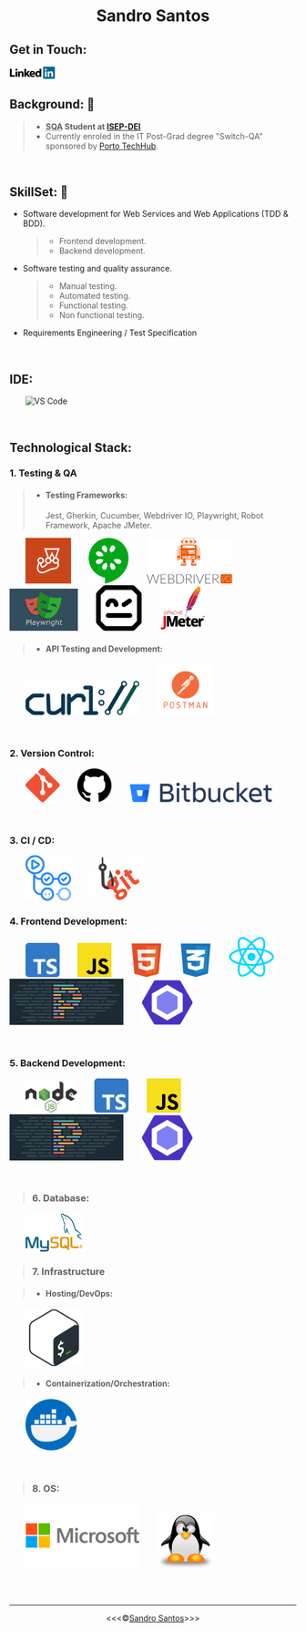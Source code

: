 <!--![Code](/img/png/code-soft-dev.png)-->
<h1 align="center">Sandro Santos</h1>

## Get in Touch:

<a href="https://www.linkedin.com/in/sandro-santos-a9768719/" ><img src="./img/linkedin.png" alt="LinkedIn" title="LinkedIn" width="80px"></a>

## Background: 📖

> - **<abbr title="Software Quality Assurance">SQA</abbr> Student at <a href="https://www.isep.ipp.pt/Department/Department/14">ISEP-DEI</a>**
> - Currently enroled in the IT Post-Grad degree "Switch-QA" sponsored by <a href="https://portotechhub.com/">Porto TechHub</a>.

<br>

## SkillSet: 🚀

- Software development for Web Services and Web Applications (TDD & BDD).
  > - Frontend development.
  > - Backend development.
- Software testing and quality assurance.
  > - Manual testing.
  > - Automated testing.
  > - Functional testing.
  > - Non functional testing.
- Requirements Engineering / Test Specification

<br>

## IDE:

&nbsp;&nbsp;&nbsp;&nbsp;&nbsp;&nbsp;&nbsp;<img src="https://upload.wikimedia.org/wikipedia/commons/thumb/9/9a/Visual_Studio_Code_1.35_icon.svg/2048px-Visual_Studio_Code_1.35_icon.svg.png" alt="VS Code" title="VS Code" width="60px">

<br>

## Technological Stack:

### 1. Testing & QA

> - #### Testing Frameworks:
>   Jest, Gherkin, Cucumber, Webdriver IO, Playwright, Robot Framework, Apache JMeter.

&nbsp;&nbsp;&nbsp;&nbsp;&nbsp;&nbsp;&nbsp;<img src="./img/Jest.webp" alt="Jest" title="Jest" width="80px">
&nbsp;&nbsp;&nbsp;&nbsp;&nbsp;&nbsp;&nbsp;<img src="./img/cucumber-logo-vector.svg" alt="Cucumber" title="Cucumber" width="70px">
&nbsp;&nbsp;&nbsp;&nbsp;&nbsp;&nbsp;&nbsp;<img src="./img/webdriverio-logo-7E0F1B52E5-seeklogo.com.png" alt="Webdriver IO" title="Webdriver IO" width="150px">
&nbsp;&nbsp;&nbsp;&nbsp;&nbsp;&nbsp;&nbsp;<img src="./img/playwright.png" alt="Playwright" title="Playwright" width="120px">
&nbsp;&nbsp;&nbsp;&nbsp;&nbsp;&nbsp;&nbsp;<img src="./img/robot-framework-logo-FED576FF0B-seeklogo.com.png" alt="Robot Framework" title="Robot Framework" width="80px">
&nbsp;&nbsp;&nbsp;&nbsp;&nbsp;&nbsp;&nbsp;<img src="./img/jmeter_square.svg" alt="Apache JMeter" title="Apache JMeter" width="80px">

> - #### API Testing and Development:

&nbsp;&nbsp;&nbsp;&nbsp;&nbsp;&nbsp;&nbsp;<img src="./img/Curl-logo.svg.png" alt="cURL" title="cURL" width="200x">
&nbsp;&nbsp;&nbsp;&nbsp;&nbsp;&nbsp;&nbsp;<img src="./img/Postman.png" alt="Postman" title="Postman" width="100x">

<br>

### 2. Version Control:

&nbsp;&nbsp;&nbsp;&nbsp;&nbsp;&nbsp;&nbsp;<img src="./img/git.png" alt="Git" title="Git" width="60px">
&nbsp;&nbsp;&nbsp;&nbsp;&nbsp;&nbsp;&nbsp;<img src="./img/Github.png" alt="GitHub" title="GitHub" width="60px">
&nbsp;&nbsp;&nbsp;&nbsp;&nbsp;&nbsp;&nbsp;<img src="./img/Bitbucket-Logo-blue.svg.png" alt="Bitbucket" title="Bitbucket" width="250px">

<br>

### 3. CI / CD:

&nbsp;&nbsp;&nbsp;&nbsp;&nbsp;&nbsp;&nbsp;<img src="./img/github_actions.png" alt="GitHub Actions" title="GitHub Actions" width="80px">
&nbsp;&nbsp;&nbsp;&nbsp;&nbsp;&nbsp;&nbsp;<img src="./img/git_hook.png" alt="Git Hooks" title="Git Hooks" width="100px">

### 4. Frontend Development:

&nbsp;&nbsp;&nbsp;&nbsp;&nbsp;&nbsp;&nbsp;<img src="./img/TypeScript.svg" alt="Typescript" title="TypeScript" width="60px">
&nbsp;&nbsp;&nbsp;&nbsp;&nbsp;&nbsp;&nbsp;<img src="./img/JavaScript.png" alt="JavaScript" title="Javascript" width="60px">
&nbsp;&nbsp;&nbsp;&nbsp;&nbsp;&nbsp;&nbsp;<img src="./img/html.png" alt="HTML" title="HTML" width="59x">
&nbsp;&nbsp;&nbsp;&nbsp;&nbsp;&nbsp;&nbsp;<img src="./img/css.svg" alt="CSS" title="CSS" width="52px">
&nbsp;&nbsp;&nbsp;&nbsp;&nbsp;&nbsp;&nbsp;<img src="./img/react.png" alt="react" title="react" width="80x">
&nbsp;&nbsp;&nbsp;&nbsp;&nbsp;&nbsp;&nbsp;<img src="./img/prettier.png" width="200">
&nbsp;&nbsp;&nbsp;&nbsp;&nbsp;&nbsp;&nbsp;<img src="./img/eslint.png" alt="ESLint" title="ESLint" width="90px">

<br>

### 5. Backend Development:

&nbsp;&nbsp;&nbsp;&nbsp;&nbsp;&nbsp;&nbsp;<img src="./img/NodeJs.png" alt="NodeJS" title="NodeJS" width="90px">
&nbsp;&nbsp;&nbsp;&nbsp;&nbsp;&nbsp;&nbsp;<img src="./img/TypeScript.svg" alt="Typescript" title="TypeScript" width="60px">
&nbsp;&nbsp;&nbsp;&nbsp;&nbsp;&nbsp;&nbsp;<img src="./img/JavaScript.png" alt="JavaScript" title="Javascript" width="60px">
&nbsp;&nbsp;&nbsp;&nbsp;&nbsp;&nbsp;&nbsp;<img src="./img/prettier.png" width="200">
&nbsp;&nbsp;&nbsp;&nbsp;&nbsp;&nbsp;&nbsp;<img src="./img/eslint.png" alt="ESLint" title="ESLint" width="90px">

<br>

> ### 6. Database:

&nbsp;&nbsp;&nbsp;&nbsp;&nbsp;&nbsp;&nbsp;<img src="./img/MySQL.png" alt="MySQL" title="MySQL" width="100px">

> ### 7. Infrastructure

> - #### **Hosting/DevOps:**

&nbsp;&nbsp;&nbsp;&nbsp;&nbsp;&nbsp;&nbsp;<img src="./img/Bash_Logo_Colored.svg.png" alt="Shell Scripts" title="Shell Scripts" width="100px">

> - #### **Containerization/Orchestration:**

&nbsp;&nbsp;&nbsp;&nbsp;&nbsp;&nbsp;&nbsp;<img src="./img/docker.png" alt="Docker" title="Docker" width="90x">

<br>

> ### 8. OS:

&nbsp;&nbsp;&nbsp;&nbsp;&nbsp;&nbsp;&nbsp;<img src="./img/Microsoft-Logo.png" alt="Windows" title="Windows" width="200px">
&nbsp;&nbsp;&nbsp;&nbsp;&nbsp;&nbsp;&nbsp;<img src="./img/linux.png" alt="Linux" title="Linux" width="100px">

<br>
<br>
<hr>

<p align="center">&lt;&lt;&lt;&copy;<a href="https://github.com/sandroffdsantos">Sandro Santos</a>&gt;&gt;&gt;</p>

